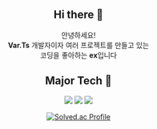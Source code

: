   <div align=center>

  ## Hi there 👋
안녕하세요!\
**Var.Ts** 개발자이자 여러 프로젝트를 만들고 있는\
코딩을 좋아하는 **ex**입니다
  
  ## Major Tech 🔨
<img src="https://img.shields.io/badge/C++-blue?style=for-the-badge&logo=C%2B%2B&logoColor=white"/>
<img src="https://img.shields.io/badge/Unity-blue?style=for-the-badge&logo=Unity&logoColor=white"/>
<img src="https://img.shields.io/badge/JavaScript-blue?style=for-the-badge&logo=JavaScript&logoColor=white"/>

[![Solved.ac Profile](http://mazassumnida.wtf/api/v2/generate_badge?boj=exv)](https://solved.ac/exv/)
